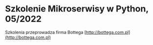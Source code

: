 # Szkolenie Mikroserwisy w Python, 05/2022
Szkolenia przeprowadza firma Bottega [http://bottega.com.pl](http://bottega.com.pl)